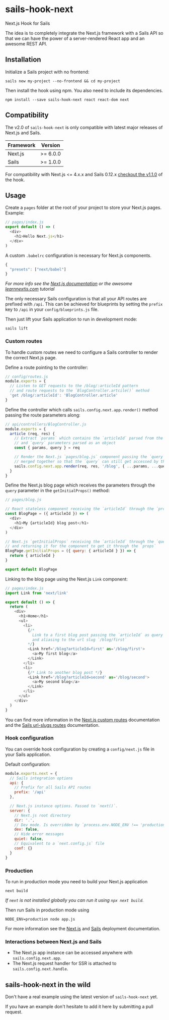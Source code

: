 # sails-hook-next

Next.js Hook for Sails

The idea is to completely integrate the Next.js framework with a Sails API
so that we can have the power of a server-rendered React app and an awesome REST API.

## Installation

Initialize a Sails project with no frontend:

```
sails new my-project --no-frontend && cd my-project
```

Then install the hook using npm. You also need to include its dependencies.

```
npm install --save sails-hook-next react react-dom next
```

## Compatibility

The v2.0 of `sails-hook-next` is only compatible with latest major releases of Next.js and Sails.

| Framework | Version |
| --- | --- |
| Next.js | >= 6.0.0 |
| Sails | >= 1.0.0 |

For compatibility with Next.js <= 4.x.x and Sails 0.12.x [checkout the v1.1.0](https://github.com/RasCarlito/sails-hook-next/tree/1.1.0) of the hook.

## Usage

Create a `pages` folder at the root of your project to store your Next.js pages. Example:

```js
// pages/index.js
export default () => (
  <div>
    <h1>Hello Next.js</h1>
  </div>
)
```

A custom `.babelrc` configuration is necessary for Next.js components.

```js
{
  "presets": ["next/babel"]
}
```

*For more info see the [Next.js documentation](https://github.com/zeit/next.js) or the awesome [learnnextjs.com](https://learnnextjs.com/) tutorial*

The only necessary Sails configuration is that all your API routes are prefixed with `/api`.
This can be achieved for blueprints by setting the `prefix` key to `/api` in your `config/blueprints.js` file.

Then just lift your Sails application to run in development mode:

```
sails lift
```

### Custom routes

To handle custom routes we need to configure a Sails controller to render the correct Next.js page.

Define a route pointing to the controller:

```js
// config/routes.js
module.exports = {
  // Listen to GET requests to the /blog/:articleId pattern
  // and route requests to the `BlogController.artcile()` method
  'get /blog/:articleId': 'BlogController.article'
}
```

Define the controller which calls `sails.config.next.app.render()` method passing the route parameters along:

```js
// api/controllers/BlogController.js
module.exports = {
  article (req, res) {
    // Extract `params` which contains the `articleId` parsed from the URL path
    // and `query` parameters parsed as an object
    const { params, query } = req

    // Render the Next.js `pages/blog.js` component passing the `query` and `params`
    // merged together so that the `query` can still get accessed by the `getInitialProps()` method.
    sails.config.next.app.render(req, res, '/blog', { ...params, ...query })
  }
}
```

Define the Next.js blog page which receives the parameters through the `query` parameter in the `getInitialProps()` method:

```js
// pages/blog.js

// React stateless component receiving the `articleId` through the `props`
const BlogPage = ({ articleId }) => (
  <div>
    <h1>My {articleId} blog post</h1>
  </div>
)

// Next.js `getInitialProps` receiving the `articleId` through the `query` parameters
// and returning it for the component to get it through the `props`
BlogPage.getInitialProps = ({ query: { articleId } }) => {
  return { articleId }
}

export default BlogPage
```

Linking to the blog page using the Next.js `Link` component:

```js
// pages/index.js
import Link from 'next/link'

export default () => {
  return (
    <div>
      <h1>Home</h1>
      <ul>
        <li>
          {/*
            Link to a first blog post passing the `articleId` as query parameter
            and aliasing to the url slug `/blog/first`
          */}
          <Link href='/blog?articleId=first' as='/blog/first'>
            <a>My first blog</a>
          </Link>
        </li>
        <li>
          {/* Link to another blog post */}
          <Link href='/blog?articleId=second' as='/blog/second'>
            <a>My second blog</a>
          </Link>
        </li>
      </ul>
    </div>
  )
}
```

You can find more information in the [Next.js custom routes](https://github.com/zeit/next.js/#custom-server-and-routing) documentation and the [Sails url-slugs routes](https://sailsjs.com/documentation/concepts/routes/url-slugs) documentation.

### Hook configuration

You can override hook configuration by creating a `config/next.js` file in your Sails application.

Default configuration:

```js
module.exports.next = {
  // Sails integration options
  api: {
    // Prefix for all Sails API routes
    prefix: '/api'
  },

  // Next.js instance options. Passed to `next()`.
  server: {
    // Next.js root directory
    dir: '.',
    // Dev mode. Is overridden by `process.env.NODE_ENV !== 'production'`
    dev: false,
    // Hide error messages
    quiet: false,
    // Equivalent to a `next.config.js` file
    conf: {}
  }
}
```

### Production

To run in production mode you need to build your Next.js application

```
next build
```

_If `next` is not installed globally you can run it using `npx next build`._

Then run Sails in production mode using

```
NODE_ENV=production node app.js
```

For more information see the [Next.js](https://github.com/zeit/next.js/#production-deployment) and [Sails](https://sailsjs.com/documentation/concepts/deployment) deployment documentation.

### Interactions between Next.js and Sails

* The Next.js app instance can be accessed anywhere with `sails.config.next.app`.
* The Next.js request handler for SSR is attached to `sails.config.next.handle`.

## sails-hook-next in the wild

Don't have a real example using the latest version of `sails-hook-next` yet.

If you have an example don't hesitate to add it here by submitting a pull request.
